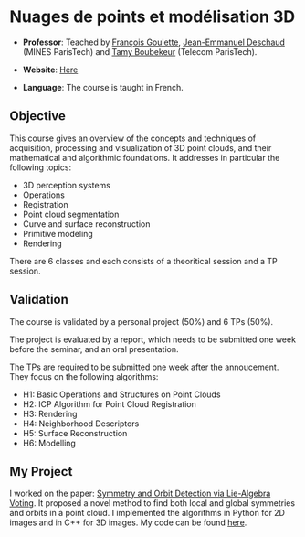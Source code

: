 # Nuages de points et modélisation 3D

* **Professor**: Teached by [François Goulette](https://scholar.google.com/citations?user=3-1RrfsAAAAJ&hl=fr), [Jean-Emmanuel Deschaud](https://scholar.google.com/citations?hl=fr&user=zR1n_4QAAAAJ) (MINES ParisTech) and [Tamy Boubekeur](https://scholar.google.com/citations?hl=fr&user=3y5bvpEAAAAJ) (Telecom ParisTech).

* **Website**: [Here](https://perso.telecom-paristech.fr/boubek/ens/master/mva/npm/index.html)

* **Language**: The course is taught in French.

## Objective

This course gives an overview of the concepts and techniques of acquisition, processing and visualization of 3D point clouds, and their mathematical and algorithmic foundations. It addresses in particular the following topics:

* 3D perception systems
* Operations
* Registration
* Point cloud segmentation
* Curve and surface reconstruction
* Primitive modeling
* Rendering

There are 6 classes and each consists of a theoritical session and a TP session.

## Validation

The course is validated by a personal project (50%) and 6 TPs (50%).

The project is evaluated by a report, which needs to be submitted one week before the seminar, and an oral presentation.

The TPs are required to be submitted one week after the annoucement. They focus on the following algorithms:

* H1: Basic Operations and Structures on Point Clouds
* H2: ICP Algorithm for Point Cloud Registration
* H3: Rendering
* H4: Neighborhood Descriptors
* H5: Surface Reconstruction
* H6: Modelling

## My Project

I worked on the paper: [Symmetry and Orbit Detection via Lie-Algebra Voting](http://www.geometry.caltech.edu/pubs/SADBH16.pdf). It proposed a novel method to find both local and global symmetries and orbits in a point cloud. I implemented the algorithms in Python for 2D images and in C++ for 3D images. My code can be found [here](https://github.com/Tong-ZHAO/Symmetry_orbit_detection).